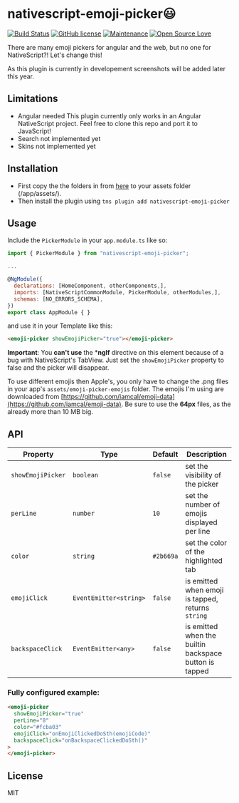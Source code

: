 # nativescript-emoji-picker😃

[![Build Status](https://travis-ci.org/hrueger/nativescript-emoji-picker.svg?branch=master)](https://travis-ci.org/hrueger/nativescript-emoji-picker) [![GitHub license](https://img.shields.io/github/license/Naereen/StrapDown.js.svg)](https://github.com/hrueger/nativescript-emoji-picker/blob/master/LICENSE) [![Maintenance](https://img.shields.io/badge/Maintained-yes-green.svg)](https://github.com/hrueger/nativescript-emoji-picker/graphs/commit-activity) [![Open Source Love](https://badges.frapsoft.com/os/v1/open-source.png?v=103)](https://github.com/hrueger/nativescript-emoji-picker/)

There are many emoji pickers for angular and the web, but no one for NativeScript?! Let's change this!

As this plugin is currently in developement screenshots will be added later this year.

## Limitations

- Angular needed
This plugin currently only works in an Angular NativeScript project. Feel free to clone this repo and port it to JavaScript!
- Search not implemented yet
- Skins not implemented yet

## Installation

- First copy the the folders in from [here](https://github.com/hrueger/nativescript-emoji-picker/tree/master/app/assets/) to your assets folder (/app/assets/).
- Then install the plugin using `tns plugin add nativescript-emoji-picker`

## Usage 

Include the `PickerModule` in your `app.module.ts` like so:
```javascript
import { PickerModule } from "nativescript-emoji-picker";

...

@NgModule({
  declarations: [HomeComponent, otherComponents,],
  imports: [NativeScriptCommonModule, PickerModule, otherModules,],
  schemas: [NO_ERRORS_SCHEMA],
})
export class AppModule { }
```
and use it in your Template like this:

```html
<emoji-picker showEmojiPicker="true"></emoji-picker>
```

**Important**: You **can't use** the  ***ngIf** directive on this element because of a bug with NativeScript's TabView. Just set the `showEmojiPicker` property to false and the picker will disappear.

To use different emojis then Apple's, you only have to change the .png files in your app's `assets/emoji-picker-emojis` folder. The emojis I'm using are downloaded from [https://github.com/iamcal/emoji-data](https://github.com/iamcal/emoji-data).
  Be sure to use the **64px** files, as the already more than 10 MB big.

## API

    
| Property | Type | Default | Description |
| --- | --- | --- | --- |
| `showEmojiPicker` | `boolean` | `false` | set the visibility of the picker |
| `perLine` | `number` | `10` | set the number of emojis displayed per line |
| `color` | `string` | `#2b669a` | set the color of the highlighted tab |
| `emojiClick` | `EventEmitter<string>` | `false` | is emitted when emoji is tapped, returns `string` |
| `backspaceClick` | `EventEmitter<any>` | `false` | is emitted when the builtin backspace button is tapped |

### Fully configured example:
```html
<emoji-picker
  showEmojiPicker="true"
  perLine="8"
  color="#fcba03"
  emojiClick="onEmojiClickedDoSth(emojiCode)"
  backspaceClick="onBackspaceClickedDoSth()"
>
</emoji-picker>
```

## License

MIT
